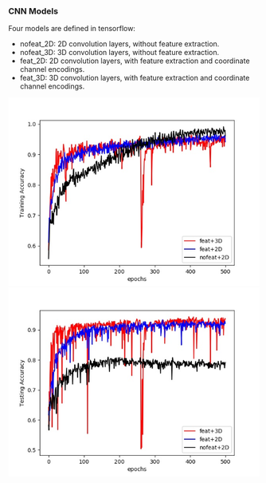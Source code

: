 ### CNN Models ###
Four models are defined in tensorflow:
- nofeat_2D: 2D convolution layers, without feature extraction.
- nofeat_3D: 3D convolution layers, without feature extraction.
- feat_2D: 2D convolution layers, with feature extraction and coordinate channel encodings.
- feat_3D: 3D convolution layers, with feature extraction and coordinate channel encodings.

![Training](./../images/base_train.jpg)
![Testing](./../images/base_test.jpg)
